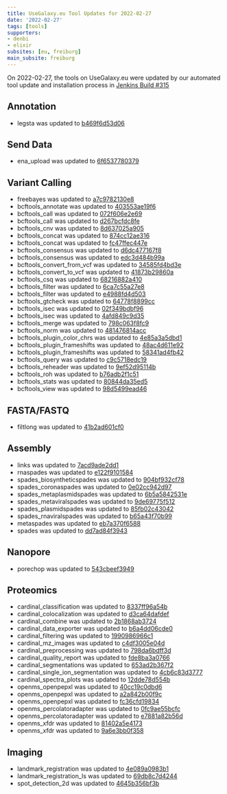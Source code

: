 ```yaml
---
title: UseGalaxy.eu Tool Updates for 2022-02-27
date: '2022-02-27'
tags: [tools]
supporters:
- denbi
- elixir
subsites: [eu, freiburg]
main_subsite: freiburg
---
```


On 2022-02-27, the tools on UseGalaxy.eu were updated by our automated tool update and installation process in [Jenkins Build #315](https://build.galaxyproject.eu/job/usegalaxy-eu/job/install-tools/#315/)


## Annotation

- legsta was updated to [b469f6d53d06](https://toolshed.g2.bx.psu.edu/view/iuc/legsta/b469f6d53d06)

## Send Data

- ena_upload was updated to [6f6537780379](https://toolshed.g2.bx.psu.edu/view/iuc/ena_upload/6f6537780379)

## Variant Calling

- freebayes was updated to [a7c9782130e8](https://toolshed.g2.bx.psu.edu/view/devteam/freebayes/a7c9782130e8)
- bcftools_annotate was updated to [403553ae19f6](https://toolshed.g2.bx.psu.edu/view/iuc/bcftools_annotate/403553ae19f6)
- bcftools_call was updated to [072f606e2e69](https://toolshed.g2.bx.psu.edu/view/iuc/bcftools_call/072f606e2e69)
- bcftools_call was updated to [d267bcfdc8fe](https://toolshed.g2.bx.psu.edu/view/iuc/bcftools_call/d267bcfdc8fe)
- bcftools_cnv was updated to [8d637025a905](https://toolshed.g2.bx.psu.edu/view/iuc/bcftools_cnv/8d637025a905)
- bcftools_concat was updated to [874cc12ae316](https://toolshed.g2.bx.psu.edu/view/iuc/bcftools_concat/874cc12ae316)
- bcftools_concat was updated to [fc47ffec447e](https://toolshed.g2.bx.psu.edu/view/iuc/bcftools_concat/fc47ffec447e)
- bcftools_consensus was updated to [d6dc477167f8](https://toolshed.g2.bx.psu.edu/view/iuc/bcftools_consensus/d6dc477167f8)
- bcftools_consensus was updated to [edc3d484b99a](https://toolshed.g2.bx.psu.edu/view/iuc/bcftools_consensus/edc3d484b99a)
- bcftools_convert_from_vcf was updated to [34585fd4bd3e](https://toolshed.g2.bx.psu.edu/view/iuc/bcftools_convert_from_vcf/34585fd4bd3e)
- bcftools_convert_to_vcf was updated to [41873b29860a](https://toolshed.g2.bx.psu.edu/view/iuc/bcftools_convert_to_vcf/41873b29860a)
- bcftools_csq was updated to [68216882a410](https://toolshed.g2.bx.psu.edu/view/iuc/bcftools_csq/68216882a410)
- bcftools_filter was updated to [6ca7c55a27e8](https://toolshed.g2.bx.psu.edu/view/iuc/bcftools_filter/6ca7c55a27e8)
- bcftools_filter was updated to [e4988fd4d503](https://toolshed.g2.bx.psu.edu/view/iuc/bcftools_filter/e4988fd4d503)
- bcftools_gtcheck was updated to [64778f8899cc](https://toolshed.g2.bx.psu.edu/view/iuc/bcftools_gtcheck/64778f8899cc)
- bcftools_isec was updated to [02f349bdbf96](https://toolshed.g2.bx.psu.edu/view/iuc/bcftools_isec/02f349bdbf96)
- bcftools_isec was updated to [4afd849c9d35](https://toolshed.g2.bx.psu.edu/view/iuc/bcftools_isec/4afd849c9d35)
- bcftools_merge was updated to [798c063f8fc9](https://toolshed.g2.bx.psu.edu/view/iuc/bcftools_merge/798c063f8fc9)
- bcftools_norm was updated to [481476814acc](https://toolshed.g2.bx.psu.edu/view/iuc/bcftools_norm/481476814acc)
- bcftools_plugin_color_chrs was updated to [4e85a3a5dbd1](https://toolshed.g2.bx.psu.edu/view/iuc/bcftools_plugin_color_chrs/4e85a3a5dbd1)
- bcftools_plugin_frameshifts was updated to [48ac4d611e92](https://toolshed.g2.bx.psu.edu/view/iuc/bcftools_plugin_frameshifts/48ac4d611e92)
- bcftools_plugin_frameshifts was updated to [58341ad4fb42](https://toolshed.g2.bx.psu.edu/view/iuc/bcftools_plugin_frameshifts/58341ad4fb42)
- bcftools_query was updated to [c9c5718edc19](https://toolshed.g2.bx.psu.edu/view/iuc/bcftools_query/c9c5718edc19)
- bcftools_reheader was updated to [9ef52d95114b](https://toolshed.g2.bx.psu.edu/view/iuc/bcftools_reheader/9ef52d95114b)
- bcftools_roh was updated to [b76adb2f1c51](https://toolshed.g2.bx.psu.edu/view/iuc/bcftools_roh/b76adb2f1c51)
- bcftools_stats was updated to [80844da35ed5](https://toolshed.g2.bx.psu.edu/view/iuc/bcftools_stats/80844da35ed5)
- bcftools_view was updated to [98d5499ead46](https://toolshed.g2.bx.psu.edu/view/iuc/bcftools_view/98d5499ead46)

## FASTA/FASTQ

- filtlong was updated to [41b2ad601cf0](https://toolshed.g2.bx.psu.edu/view/iuc/filtlong/41b2ad601cf0)

## Assembly

- links was updated to [7acd9ade2dd1](https://toolshed.g2.bx.psu.edu/view/iuc/links/7acd9ade2dd1)
- rnaspades was updated to [e122f9101584](https://toolshed.g2.bx.psu.edu/view/iuc/rnaspades/e122f9101584)
- spades_biosyntheticspades was updated to [904bf932cf78](https://toolshed.g2.bx.psu.edu/view/iuc/spades_biosyntheticspades/904bf932cf78)
- spades_coronaspades was updated to [0e02cc942d97](https://toolshed.g2.bx.psu.edu/view/iuc/spades_coronaspades/0e02cc942d97)
- spades_metaplasmidspades was updated to [6b5a5842531e](https://toolshed.g2.bx.psu.edu/view/iuc/spades_metaplasmidspades/6b5a5842531e)
- spades_metaviralspades was updated to [9de69775f512](https://toolshed.g2.bx.psu.edu/view/iuc/spades_metaviralspades/9de69775f512)
- spades_plasmidspades was updated to [85fb02c43042](https://toolshed.g2.bx.psu.edu/view/iuc/spades_plasmidspades/85fb02c43042)
- spades_rnaviralspades was updated to [b65a43f70b99](https://toolshed.g2.bx.psu.edu/view/iuc/spades_rnaviralspades/b65a43f70b99)
- metaspades was updated to [eb7a370f6588](https://toolshed.g2.bx.psu.edu/view/nml/metaspades/eb7a370f6588)
- spades was updated to [dd7ad84f3943](https://toolshed.g2.bx.psu.edu/view/nml/spades/dd7ad84f3943)

## Nanopore

- porechop was updated to [543cbeef3949](https://toolshed.g2.bx.psu.edu/view/iuc/porechop/543cbeef3949)

## Proteomics

- cardinal_classification was updated to [8337ff96a54b](https://toolshed.g2.bx.psu.edu/view/galaxyp/cardinal_classification/8337ff96a54b)
- cardinal_colocalization was updated to [d3ca64dafdef](https://toolshed.g2.bx.psu.edu/view/galaxyp/cardinal_colocalization/d3ca64dafdef)
- cardinal_combine was updated to [2b1868ab3724](https://toolshed.g2.bx.psu.edu/view/galaxyp/cardinal_combine/2b1868ab3724)
- cardinal_data_exporter was updated to [b6a4dd06cde0](https://toolshed.g2.bx.psu.edu/view/galaxyp/cardinal_data_exporter/b6a4dd06cde0)
- cardinal_filtering was updated to [1990986966c1](https://toolshed.g2.bx.psu.edu/view/galaxyp/cardinal_filtering/1990986966c1)
- cardinal_mz_images was updated to [c4df3005e04d](https://toolshed.g2.bx.psu.edu/view/galaxyp/cardinal_mz_images/c4df3005e04d)
- cardinal_preprocessing was updated to [798da6bdff3d](https://toolshed.g2.bx.psu.edu/view/galaxyp/cardinal_preprocessing/798da6bdff3d)
- cardinal_quality_report was updated to [fde8ba3a0766](https://toolshed.g2.bx.psu.edu/view/galaxyp/cardinal_quality_report/fde8ba3a0766)
- cardinal_segmentations was updated to [653ad2b367f2](https://toolshed.g2.bx.psu.edu/view/galaxyp/cardinal_segmentations/653ad2b367f2)
- cardinal_single_ion_segmentation was updated to [4cb6c83d3777](https://toolshed.g2.bx.psu.edu/view/galaxyp/cardinal_single_ion_segmentation/4cb6c83d3777)
- cardinal_spectra_plots was updated to [12dde78d554b](https://toolshed.g2.bx.psu.edu/view/galaxyp/cardinal_spectra_plots/12dde78d554b)
- openms_openpepxl was updated to [40cc19c0dbd6](https://toolshed.g2.bx.psu.edu/view/galaxyp/openms_openpepxl/40cc19c0dbd6)
- openms_openpepxl was updated to [a2a842b00f9c](https://toolshed.g2.bx.psu.edu/view/galaxyp/openms_openpepxl/a2a842b00f9c)
- openms_openpepxl was updated to [fc36cfd19834](https://toolshed.g2.bx.psu.edu/view/galaxyp/openms_openpepxl/fc36cfd19834)
- openms_percolatoradapter was updated to [0fc9ae55bcfc](https://toolshed.g2.bx.psu.edu/view/galaxyp/openms_percolatoradapter/0fc9ae55bcfc)
- openms_percolatoradapter was updated to [e7881a82b56d](https://toolshed.g2.bx.psu.edu/view/galaxyp/openms_percolatoradapter/e7881a82b56d)
- openms_xfdr was updated to [81402a5e4173](https://toolshed.g2.bx.psu.edu/view/galaxyp/openms_xfdr/81402a5e4173)
- openms_xfdr was updated to [9a6e3bb0f358](https://toolshed.g2.bx.psu.edu/view/galaxyp/openms_xfdr/9a6e3bb0f358)

## Imaging

- landmark_registration was updated to [4e089a0983b1](https://toolshed.g2.bx.psu.edu/view/imgteam/landmark_registration/4e089a0983b1)
- landmark_registration_ls was updated to [69db8c7d4244](https://toolshed.g2.bx.psu.edu/view/imgteam/landmark_registration_ls/69db8c7d4244)
- spot_detection_2d was updated to [4645b356bf3b](https://toolshed.g2.bx.psu.edu/view/imgteam/spot_detection_2d/4645b356bf3b)


